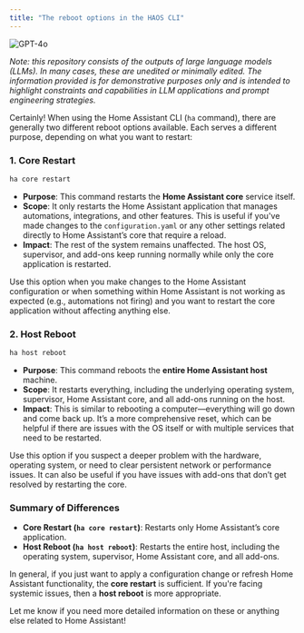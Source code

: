 ```yaml
---
title: "The reboot options in the HAOS CLI"
---
```

![GPT-4o](https://img.shields.io/badge/GPT--4o-3333FF?style=for-the-badge&logo=openai&logoColor=white)



*Note: this repository consists of the outputs of large language models (LLMs). In many cases, these are unedited or minimally edited. The information provided is for demonstrative purposes only and is intended to highlight constraints and capabilities in LLM applications and prompt engineering strategies.*


Certainly! When using the Home Assistant CLI (`ha` command), there are generally two different reboot options available. Each serves a different purpose, depending on what you want to restart:

### 1. **Core Restart**
   ```bash
   ha core restart
   ```

   - **Purpose**: This command restarts the **Home Assistant core** service itself.
   - **Scope**: It only restarts the Home Assistant application that manages automations, integrations, and other features. This is useful if you've made changes to the `configuration.yaml` or any other settings related directly to Home Assistant’s core that require a reload.
   - **Impact**: The rest of the system remains unaffected. The host OS, supervisor, and add-ons keep running normally while only the core application is restarted.

   Use this option when you make changes to the Home Assistant configuration or when something within Home Assistant is not working as expected (e.g., automations not firing) and you want to restart the core application without affecting anything else.

### 2. **Host Reboot**
   ```bash
   ha host reboot
   ```

   - **Purpose**: This command reboots the **entire Home Assistant host** machine.
   - **Scope**: It restarts everything, including the underlying operating system, supervisor, Home Assistant core, and all add-ons running on the host.
   - **Impact**: This is similar to rebooting a computer—everything will go down and come back up. It’s a more comprehensive reset, which can be helpful if there are issues with the OS itself or with multiple services that need to be restarted.
   
   Use this option if you suspect a deeper problem with the hardware, operating system, or need to clear persistent network or performance issues. It can also be useful if you have issues with add-ons that don’t get resolved by restarting the core.

### Summary of Differences
- **Core Restart (`ha core restart`)**: Restarts only Home Assistant’s core application.
- **Host Reboot (`ha host reboot`)**: Restarts the entire host, including the operating system, supervisor, Home Assistant core, and all add-ons.

In general, if you just want to apply a configuration change or refresh Home Assistant functionality, the **core restart** is sufficient. If you're facing systemic issues, then a **host reboot** is more appropriate.

Let me know if you need more detailed information on these or anything else related to Home Assistant!